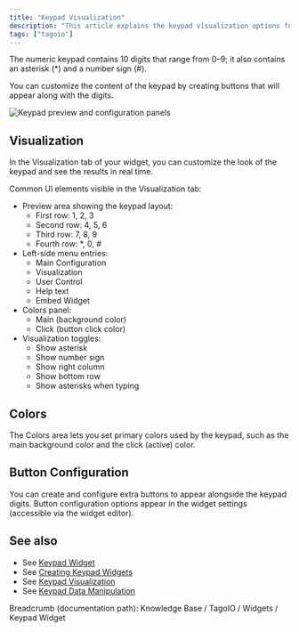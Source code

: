 ```yaml
---
title: "Keypad Visualization"
description: "This article explains the keypad visualization options for the TagoIO Keypad widget, including how to customize colors, visualization toggles, and additional button configuration options."
tags: ["tagoio"]
---
```


The numeric keypad contains 10 digits that range from 0–9; it also contains an asterisk (*) and a number sign (#).

You can customize the content of the keypad by creating buttons that will appear along with the digits.

![Keypad preview and configuration panels](/docs_imagem/tagoio/keypad-visualization-2.png)

## Visualization

In the Visualization tab of your widget, you can customize the look of the keypad and see the results in real time.

Common UI elements visible in the Visualization tab:
- Preview area showing the keypad layout:
  - First row: 1, 2, 3
  - Second row: 4, 5, 6
  - Third row: 7, 8, 9
  - Fourth row: *, 0, #
- Left-side menu entries:
  - Main Configuration
  - Visualization
  - User Control
  - Help text
  - Embed Widget
- Colors panel:
  - Main (background color)
  - Click (button click color)
- Visualization toggles:
  - Show asterisk
  - Show number sign
  - Show right column
  - Show bottom row
  - Show asterisks when typing

## Colors

The Colors area lets you set primary colors used by the keypad, such as the main background color and the click (active) color.

## Button Configuration

You can create and configure extra buttons to appear alongside the keypad digits. Button configuration options appear in the widget settings (accessible via the widget editor).

## See also

- See [Keypad Widget](link-to-keypad-widget)
- See [Creating Keypad Widgets](link-to-creating-keypad-widgets)
- See [Keypad Visualization](link-to-keypad-visualization)
- See [Keypad Data Manipulation](link-to-keypad-data-manipulation)

Breadcrumb (documentation path): Knowledge Base / TagoIO / Widgets / Keypad Widget